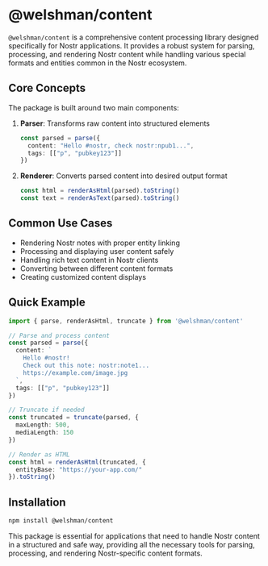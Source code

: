 # @welshman/content

`@welshman/content` is a comprehensive content processing library designed specifically for Nostr applications.
It provides a robust system for parsing, processing, and rendering Nostr content while handling various special formats and entities common in the Nostr ecosystem.


## Core Concepts

The package is built around two main components:

1. **Parser**: Transforms raw content into structured elements
   ```typescript
   const parsed = parse({
     content: "Hello #nostr, check nostr:npub1...",
     tags: [["p", "pubkey123"]]
   })
   ```

2. **Renderer**: Converts parsed content into desired output format
   ```typescript
   const html = renderAsHtml(parsed).toString()
   const text = renderAsText(parsed).toString()
   ```

## Common Use Cases

- Rendering Nostr notes with proper entity linking
- Processing and displaying user content safely
- Handling rich text content in Nostr clients
- Converting between different content formats
- Creating customized content displays

## Quick Example

```typescript
import { parse, renderAsHtml, truncate } from '@welshman/content'

// Parse and process content
const parsed = parse({
  content: `
    Hello #nostr!
    Check out this note: nostr:note1...
    https://example.com/image.jpg
  `,
  tags: [["p", "pubkey123"]]
})

// Truncate if needed
const truncated = truncate(parsed, {
  maxLength: 500,
  mediaLength: 150
})

// Render as HTML
const html = renderAsHtml(truncated, {
  entityBase: "https://your-app.com/"
}).toString()
```

## Installation

```bash
npm install @welshman/content
```

This package is essential for applications that need to handle Nostr content in a structured and safe way, providing all the necessary tools for parsing, processing, and rendering Nostr-specific content formats.
